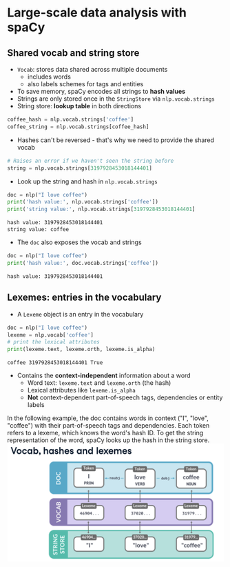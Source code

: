 # Large-scale data analysis with spaCy

## Shared vocab and string store
- ```Vocab```: stores data shared across multiple documents
	- includes words
	- also labels schemes for tags and entities
- To save memory, spaCy encodes all strings to **hash values**
- Strings are only stored once in the ```StringStore``` via ```nlp.vocab.strings```
- String store: **lookup table** in both directions
```python
coffee_hash = nlp.vocab.strings['coffee']
coffee_string = nlp.vocab.strings[coffee_hash]
```
- Hashes can't be reversed - that's why we need to provide the shared vocab
```python
# Raises an error if we haven't seen the string before
string = nlp.vocab.strings[3197928453018144401]
```
- Look up the string and hash in ```nlp.vocab.strings```
```python
doc = nlp("I love coffee")
print('hash value:', nlp.vocab.strings['coffee'])
print('string value:', nlp.vocab.strings[3197928453018144401]
```
```shell
hash value: 3197928453018144401
string value: coffee
```
- The ```doc``` also exposes the vocab and strings
```python
doc = nlp("I love coffee")
print('hash value:', doc.vocab.strings['coffee'])
```
```shell
hash value: 3197928453018144401
```

## Lexemes: entries in the vocabulary
- A ```Lexeme``` object is an entry in the vocabulary
```python
doc = nlp("I love coffee")
lexeme = nlp.vocab['coffee']
# print the lexical attributes
print(lexeme.text, lexeme.orth, lexeme.is_alpha)
```
```shell
coffee 3197928453018144401 True
```
- Contains the **context-independent** information about a word
	- Word text: ```lexeme.text``` and ```lexeme.orth``` (the hash)
	- Lexical attributes like ```lexeme.is_alpha```
	- **Not** context-dependent part-of-speech tags, dependencies or entity labels

In the following example, the doc contains words in context ("I", "love", "coffee") with their part-of-speech tags and dependencies. Each token refers to a lexeme, which knows the word's hash ID. To get the string representation of the word, spaCy looks up the hash in the string store.
![vocab-hashes-lexemes](images/vocab-hashes-lexemes.png)

